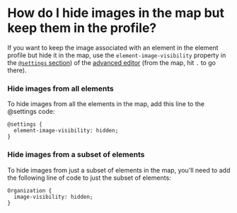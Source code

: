 # How do I hide images in the map but keep them in the profile?

If you want to keep the image associated with an element in the element profile but hide it in the map, use the `element-image-visibility` property in the [`@settings` section](/guides/default-view-settings.html#change-default-view-settings-in-the-advanced-editor)) of the [advanced editor](/overview/view-editors.md) (from the map, hit `.` to go there).

### Hide images from all elements

To hide images from all the elements in the map, add this line to the @settings code:

```
@settings {
  element-image-visibility: hidden;
}
```

### Hide images from a subset of elements

To hide images from just a subset of elements in the map, you'll need to add the following line of code to just the subset of elements:

```
Organization {
  image-visibility: hidden;
}
```


